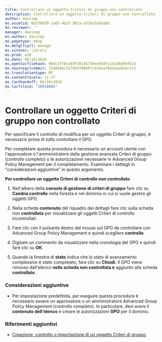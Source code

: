 ```yaml
---
title: Controllare un oggetto Criteri di gruppo non controllato
description: Controllare un oggetto Criteri di gruppo non controllato
author: dansimp
ms.assetid: 603f00f9-1e65-4b2f-902a-e53dafedbd8d
ms.reviewer: ''
manager: dansimp
ms.author: dansimp
ms.pagetype: mdop
ms.mktglfcycl: manage
ms.sitesec: library
ms.prod: w10
ms.date: 06/16/2016
ms.openlocfilehash: 904c3f76ce89f3814b739ee958fc14198899fb14
ms.sourcegitcommit: 354664bc527d93f80687cd2eba70d1eea024c7c3
ms.translationtype: MT
ms.contentlocale: it-IT
ms.lasthandoff: 06/26/2020
ms.locfileid: "10818885"
---
```

# Controllare un oggetto Criteri di gruppo non controllato


Per specificare il controllo di modifica per un oggetto Criteri di gruppo, è necessario prima di tutto controllare il GPO.

Per completare questa procedura è necessario un account utente con l'approvatore o l'amministratore della gestione avanzata Criteri di gruppo (controllo completo) o le autorizzazioni necessarie in Advanced Group Policy Management per il completamento. Esaminare i dettagli in "considerazioni aggiuntive" in questo argomento.

**Per controllare un oggetto Criteri di controllo non controllato**

1.  Nell'albero della **console di gestione di criteri di gruppo** fare clic su **Cambia controllo** nella foresta e nel dominio in cui si vuole gestire gli oggetti GPO.

2.  Nella scheda **contenuto** del riquadro dei dettagli fare clic sulla scheda non **controllata** per visualizzare gli oggetti Criteri di controllo incontrollati.

3.  Fare clic con il pulsante destro del mouse sul GPO da controllare con Advanced Group Policy Management e quindi scegliere **controllo**.

4.  Digitare un commento da visualizzare nella cronologia del GPO e quindi fare clic su **OK**.

5.  Quando la finestra di **stato** indica che lo stato di avanzamento complessivo è stato completato, fare clic su **Chiudi**. Il GPO viene rimosso dall'elenco **nella scheda non controllata e** aggiunto alla scheda **controllato** .

### Considerazioni aggiuntive

-   Per impostazione predefinita, per eseguire questa procedura è necessario essere un approvatore o un amministratore Advanced Group Policy Management (controllo completo). In particolare, devi avere il **contenuto dell'elenco** e creare le autorizzazioni **GPO** per il dominio.

### Riferimenti aggiuntivi

-   [Creazione, controllo o importazione di un oggetto Criteri di gruppo](creating-controlling-or-importing-a-gpo-editor-agpm30ops.md)

 

 





